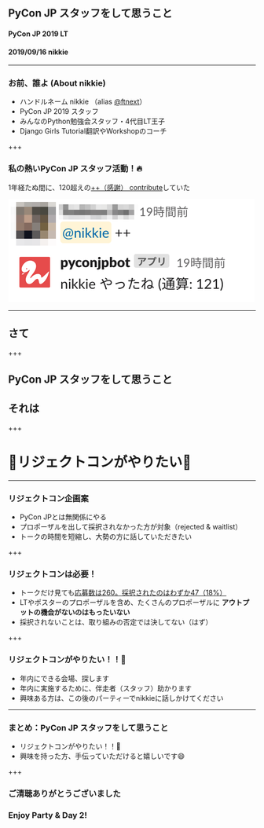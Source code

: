 ## PyCon JP スタッフをして思うこと
#### PyCon JP 2019 LT
#### 2019/09/16 nikkie

---

### お前、誰よ (About nikkie)

- ハンドルネーム nikkie （alias [@ftnext](https://twitter.com/ftnext)）
- PyCon JP 2019 スタッフ
- みんなのPython勉強会スタッフ・4代目LT王子
- Django Girls Tutorial翻訳やWorkshopのコーチ

+++

### 私の熱いPyCon JP スタッフ活動！🔥

1年経たぬ間に、120超えの[++（感謝） contribute](https://manual.pycon.jp/staff/communication.html#id4)していた

![120を超える++の写真](pyconjp_lt_rejectcon_yaritai/plusplus.png)

---

## さて

+++

## PyCon JP スタッフをして思うこと
## それは

+++

# 💖リジェクトコンがやりたい💖

---

### リジェクトコン企画案

- PyCon JPとは無関係にやる
- プロポーザルを出して採択されなかった方が対象（rejected & waitlist）
- トークの時間を短縮し、大勢の方に話していただきたい

+++

### リジェクトコンは必要！

- トークだけ見ても[応募数は260。採択されたのはわずか47（18%）](https://pyconjp.blogspot.com/2019/06/pycon-jp-2019-proposal-selection.html)
- LTやポスターのプロポーザルを含め、たくさんのプロポーザルに **アウトプットの機会がないのはもったいない**
- 採択されないことは、取り組みの否定では決してない（はず）

+++

### リジェクトコンがやりたい！！💖

- 年内にできる会場、探します
- 年内に実施するために、伴走者（スタッフ）助かります
- 興味ある方は、この後のパーティーでnikkieに話しかけてください

---

### まとめ：PyCon JP スタッフをして思うこと

- リジェクトコンがやりたい！！💖
- 興味を持った方、手伝っていただけると嬉しいです😄

+++

### ご清聴ありがとうございました

### Enjoy Party & Day 2!
